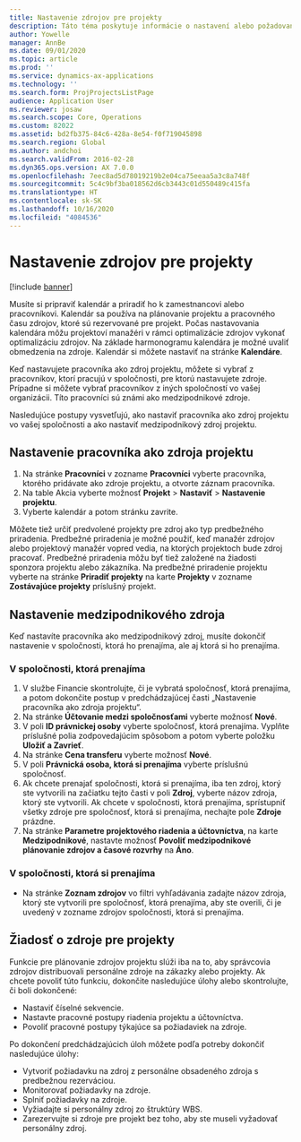 ```yaml
---
title: Nastavenie zdrojov pre projekty
description: Táto téma poskytuje informácie o nastavení alebo požadovaní zdrojov projektu.
author: Yowelle
manager: AnnBe
ms.date: 09/01/2020
ms.topic: article
ms.prod: ''
ms.service: dynamics-ax-applications
ms.technology: ''
ms.search.form: ProjProjectsListPage
audience: Application User
ms.reviewer: josaw
ms.search.scope: Core, Operations
ms.custom: 82022
ms.assetid: bd2fb375-84c6-428a-8e54-f0f719045898
ms.search.region: Global
ms.author: andchoi
ms.search.validFrom: 2016-02-28
ms.dyn365.ops.version: AX 7.0.0
ms.openlocfilehash: 7eec8ad5d78019219b2e04ca75eeaa5a3c8a748f
ms.sourcegitcommit: 5c4c9bf3ba018562d6cb3443c01d550489c415fa
ms.translationtype: HT
ms.contentlocale: sk-SK
ms.lasthandoff: 10/16/2020
ms.locfileid: "4084536"
---
```

# <a name="set-up-project-resources"></a>Nastavenie zdrojov pre projekty

[!include [banner](../includes/banner.md)]

Musíte si pripraviť kalendár a priradiť ho k zamestnancovi alebo pracovníkovi. Kalendár sa používa na plánovanie projektu a pracovného času zdrojov, ktoré sú rezervované pre projekt. Počas nastavovania kalendára môžu projektoví manažéri v rámci optimalizácie zdrojov vykonať optimalizáciu zdrojov. Na základe harmonogramu kalendára je možné uvaliť obmedzenia na zdroje. Kalendár si môžete nastaviť na stránke **Kalendáre**.

Keď nastavujete pracovníka ako zdroj projektu, môžete si vybrať z pracovníkov, ktorí pracujú v spoločnosti, pre ktorú nastavujete zdroje. Prípadne si môžete vybrať pracovníkov z iných spoločností vo vašej organizácii. Títo pracovníci sú známi ako medzipodnikové zdroje.

Nasledujúce postupy vysvetľujú, ako nastaviť pracovníka ako zdroj projektu vo vašej spoločnosti a ako nastaviť medzipodnikový zdroj projektu.

## <a name="set-up-a-worker-as-a-project-resource"></a>Nastavenie pracovníka ako zdroja projektu

1. Na stránke **Pracovníci** v zozname **Pracovníci** vyberte pracovníka, ktorého pridávate ako zdroje projektu, a otvorte záznam pracovníka.
2. Na table Akcia vyberte možnosť **Projekt** &gt; **Nastaviť** &gt; **Nastavenie projektu**.
3. Vyberte kalendár a potom stránku zavrite.

Môžete tiež určiť predvolené projekty pre zdroj ako typ predbežného priradenia. Predbežné priradenia je možné použiť, keď manažér zdrojov alebo projektový manažér vopred vedia, na ktorých projektoch bude zdroj pracovať. Predbežné priradenia môžu byť tiež založené na žiadosti sponzora projektu alebo zákazníka. Na predbežné priradenie projektu vyberte na stránke **Priradiť projekty** na karte **Projekty** v zozname **Zostávajúce projekty** príslušný projekt.

## <a name="set-up-an-intercompany-resource"></a>Nastavenie medzipodnikového zdroja

Keď nastavíte pracovníka ako medzipodnikový zdroj, musíte dokončiť nastavenie v spoločnosti, ktorá ho prenajíma, ale aj ktorá si ho prenajíma.

### <a name="in-the-lending-company"></a>V spoločnosti, ktorá prenajíma

1. V službe Financie skontrolujte, či je vybratá spoločnosť, ktorá prenajíma, a potom dokončite postup v predchádzajúcej časti „Nastavenie pracovníka ako zdroja projektu“.
2. Na stránke **Účtovanie medzi spoločnosťami** vyberte možnosť **Nové**.
3. V poli **ID právnickej osoby** vyberte spoločnosť, ktorá prenajíma. Vyplňte príslušné polia zodpovedajúcim spôsobom a potom vyberte položku **Uložiť a Zavrieť**.
4. Na stránke **Cena transferu** vyberte možnosť **Nové**.
5. V poli **Právnická osoba, ktorá si prenajíma** vyberte príslušnú spoločnosť.
6. Ak chcete prenajať spoločnosti, ktorá si prenajíma, iba ten zdroj, ktorý ste vytvorili na začiatku tejto časti v poli **Zdroj**, vyberte názov zdroja, ktorý ste vytvorili. Ak chcete v spoločnosti, ktorá prenajíma, sprístupniť všetky zdroje pre spoločnosť, ktorá si prenajíma, nechajte pole **Zdroje** prázdne.
7. Na stránke **Parametre projektového riadenia a účtovníctva**, na karte **Medzipodnikové**, nastavte možnosť **Povoliť medzipodnikové plánovanie zdrojov a časové rozvrhy** na **Áno**.

### <a name="in-the-borrowing-company"></a>V spoločnosti, ktorá si prenajíma

- Na stránke **Zoznam zdrojov** vo filtri vyhľadávania zadajte názov zdroja, ktorý ste vytvorili pre spoločnosť, ktorá prenajíma, aby ste overili, či je uvedený v zozname zdrojov spoločnosti, ktorá si prenajíma.

## <a name="request-project-resources"></a>Žiadosť o zdroje pre projekty
Funkcie pre plánovanie zdrojov projektu slúži iba na to, aby správcovia zdrojov distribuovali personálne zdroje na zákazky alebo projekty. Ak chcete povoliť túto funkciu, dokončite nasledujúce úlohy alebo skontrolujte, či boli dokončené:

- Nastaviť číselné sekvencie.
- Nastavte pracovné postupy riadenia projektu a účtovníctva.
- Povoliť pracovné postupy týkajúce sa požiadaviek na zdroje.

Po dokončení predchádzajúcich úloh môžete podľa potreby dokončiť nasledujúce úlohy:

- Vytvoriť požiadavku na zdroj z personálne obsadeného zdroja s predbežnou rezerváciou.
- Monitorovať požiadavky na zdroje.
- Splniť požiadavky na zdroje.
- Vyžiadajte si personálny zdroj zo štruktúry WBS.
- Zarezervujte si zdroje pre projekt bez toho, aby ste museli vyžadovať personálny zdroj.
